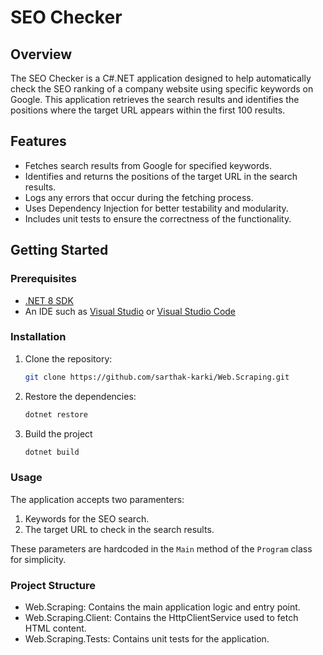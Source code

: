 # SEO Checker

## Overview

The SEO Checker is a C#.NET application designed to help automatically check the SEO ranking of a company website using specific keywords on Google. This application retrieves the search results and identifies the positions where the target URL appears within the first 100 results.

## Features

- Fetches search results from Google for specified keywords.
- Identifies and returns the positions of the target URL in the search results.
- Logs any errors that occur during the fetching process.
- Uses Dependency Injection for better testability and modularity.
- Includes unit tests to ensure the correctness of the functionality.

## Getting Started

### Prerequisites

- [.NET 8 SDK](https://dotnet.microsoft.com/download/dotnet/8.0)
- An IDE such as [Visual Studio](https://visualstudio.microsoft.com/) or [Visual Studio Code](https://code.visualstudio.com/)

### Installation

1. Clone the repository:
   ```sh
   git clone https://github.com/sarthak-karki/Web.Scraping.git
2. Restore the dependencies:
    ```sh
    dotnet restore
3. Build the project
    ```sh
    dotnet build

### Usage
The application accepts two paramenters: 
1. Keywords for the SEO search.
2. The target URL to check in the search results. 

These parameters are hardcoded in the `Main` method of the `Program` class for simplicity.

### Project Structure

* Web.Scraping: Contains the main application logic and entry point.
* Web.Scraping.Client: Contains the HttpClientService used to fetch HTML content.
* Web.Scraping.Tests: Contains unit tests for the application.
